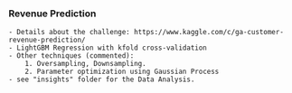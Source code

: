 ### Revenue Prediction
    - Details about the challenge: https://www.kaggle.com/c/ga-customer-revenue-prediction/
    - LightGBM Regression with kfold cross-validation
    - Other techniques (commented):
        1. Oversampling, Downsampling.
        2. Parameter optimization using Gaussian Process
    - see "insights" folder for the Data Analysis.
    
